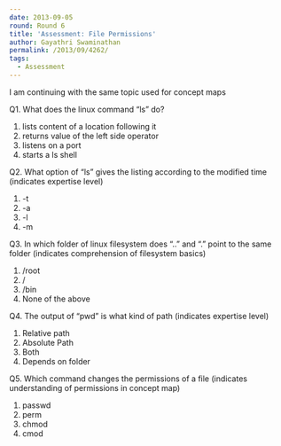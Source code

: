 ```yaml
---
date: 2013-09-05
round: Round 6
title: 'Assessment: File Permissions'
author: Gayathri Swaminathan
permalink: /2013/09/4262/
tags:
  - Assessment
---
```

I am continuing with the same topic used for concept maps

Q1. What does the linux command &#8220;ls&#8221; do?

1. lists content of a location following it  
2. returns value of the left side operator  
3. listens on a port  
4. starts a ls shell

Q2. What option of &#8220;ls&#8221; gives the listing according to the modified time (indicates expertise level)

1. -t  
2. -a  
3. -l  
4. -m

Q3. In which folder of linux filesystem does &#8220;..&#8221; and &#8220;.&#8221; point to the same folder (indicates comprehension of filesystem basics)

1. /root  
2. /  
3. /bin  
4. None of the above

Q4. The output of &#8220;pwd&#8221; is what kind of path (indicates expertise level)

1. Relative path  
2. Absolute Path  
3. Both  
4. Depends on folder

Q5. Which command changes the permissions of a file (indicates understanding of permissions in concept map)  
1. passwd  
2. perm  
3. chmod  
4. cmod
